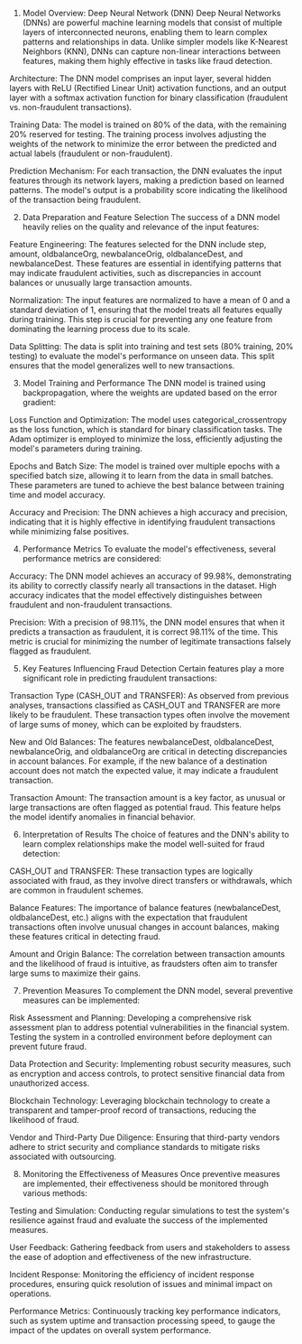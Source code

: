 1. Model Overview: Deep Neural Network (DNN)
Deep Neural Networks (DNNs) are powerful machine learning models that consist of multiple layers of interconnected neurons, enabling them to learn complex patterns and relationships in data. Unlike simpler models like K-Nearest Neighbors (KNN), DNNs can capture non-linear interactions between features, making them highly effective in tasks like fraud detection.

Architecture: The DNN model comprises an input layer, several hidden layers with ReLU (Rectified Linear Unit) activation functions, and an output layer with a softmax activation function for binary classification (fraudulent vs. non-fraudulent transactions).

Training Data: The model is trained on 80% of the data, with the remaining 20% reserved for testing. The training process involves adjusting the weights of the network to minimize the error between the predicted and actual labels (fraudulent or non-fraudulent).

Prediction Mechanism: For each transaction, the DNN evaluates the input features through its network layers, making a prediction based on learned patterns. The model's output is a probability score indicating the likelihood of the transaction being fraudulent.

2. Data Preparation and Feature Selection
The success of a DNN model heavily relies on the quality and relevance of the input features:

Feature Engineering: The features selected for the DNN include step, amount, oldbalanceOrg, newbalanceOrig, oldbalanceDest, and newbalanceDest. These features are essential in identifying patterns that may indicate fraudulent activities, such as discrepancies in account balances or unusually large transaction amounts.

Normalization: The input features are normalized to have a mean of 0 and a standard deviation of 1, ensuring that the model treats all features equally during training. This step is crucial for preventing any one feature from dominating the learning process due to its scale.

Data Splitting: The data is split into training and test sets (80% training, 20% testing) to evaluate the model's performance on unseen data. This split ensures that the model generalizes well to new transactions.

3. Model Training and Performance
The DNN model is trained using backpropagation, where the weights are updated based on the error gradient:

Loss Function and Optimization: The model uses categorical_crossentropy as the loss function, which is standard for binary classification tasks. The Adam optimizer is employed to minimize the loss, efficiently adjusting the model's parameters during training.

Epochs and Batch Size: The model is trained over multiple epochs with a specified batch size, allowing it to learn from the data in small batches. These parameters are tuned to achieve the best balance between training time and model accuracy.

Accuracy and Precision: The DNN achieves a high accuracy and precision, indicating that it is highly effective in identifying fraudulent transactions while minimizing false positives.

4. Performance Metrics
To evaluate the model's effectiveness, several performance metrics are considered:

Accuracy: The DNN model achieves an accuracy of 99.98%, demonstrating its ability to correctly classify nearly all transactions in the dataset. High accuracy indicates that the model effectively distinguishes between fraudulent and non-fraudulent transactions.

Precision: With a precision of 98.11%, the DNN model ensures that when it predicts a transaction as fraudulent, it is correct 98.11% of the time. This metric is crucial for minimizing the number of legitimate transactions falsely flagged as fraudulent.

5. Key Features Influencing Fraud Detection
Certain features play a more significant role in predicting fraudulent transactions:

Transaction Type (CASH_OUT and TRANSFER): As observed from previous analyses, transactions classified as CASH_OUT and TRANSFER are more likely to be fraudulent. These transaction types often involve the movement of large sums of money, which can be exploited by fraudsters.

New and Old Balances: The features newbalanceDest, oldbalanceDest, newbalanceOrig, and oldbalanceOrg are critical in detecting discrepancies in account balances. For example, if the new balance of a destination account does not match the expected value, it may indicate a fraudulent transaction.

Transaction Amount: The transaction amount is a key factor, as unusual or large transactions are often flagged as potential fraud. This feature helps the model identify anomalies in financial behavior.

6. Interpretation of Results
The choice of features and the DNN's ability to learn complex relationships make the model well-suited for fraud detection:

CASH_OUT and TRANSFER: These transaction types are logically associated with fraud, as they involve direct transfers or withdrawals, which are common in fraudulent schemes.

Balance Features: The importance of balance features (newbalanceDest, oldbalanceDest, etc.) aligns with the expectation that fraudulent transactions often involve unusual changes in account balances, making these features critical in detecting fraud.

Amount and Origin Balance: The correlation between transaction amounts and the likelihood of fraud is intuitive, as fraudsters often aim to transfer large sums to maximize their gains.

7. Prevention Measures
To complement the DNN model, several preventive measures can be implemented:

Risk Assessment and Planning: Developing a comprehensive risk assessment plan to address potential vulnerabilities in the financial system. Testing the system in a controlled environment before deployment can prevent future fraud.

Data Protection and Security: Implementing robust security measures, such as encryption and access controls, to protect sensitive financial data from unauthorized access.

Blockchain Technology: Leveraging blockchain technology to create a transparent and tamper-proof record of transactions, reducing the likelihood of fraud.

Vendor and Third-Party Due Diligence: Ensuring that third-party vendors adhere to strict security and compliance standards to mitigate risks associated with outsourcing.

8. Monitoring the Effectiveness of Measures
Once preventive measures are implemented, their effectiveness should be monitored through various methods:

Testing and Simulation: Conducting regular simulations to test the system's resilience against fraud and evaluate the success of the implemented measures.

User Feedback: Gathering feedback from users and stakeholders to assess the ease of adoption and effectiveness of the new infrastructure.

Incident Response: Monitoring the efficiency of incident response procedures, ensuring quick resolution of issues and minimal impact on operations.

Performance Metrics: Continuously tracking key performance indicators, such as system uptime and transaction processing speed, to gauge the impact of the updates on overall system performance.